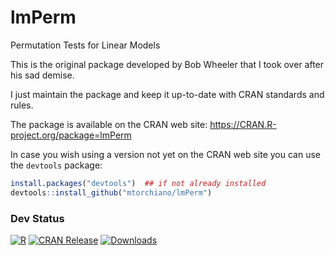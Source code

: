 # lmPerm
Permutation Tests for Linear Models

This is the original package developed by Bob Wheeler that I took over after his sad demise.

I just maintain the package and keep it up-to-date with CRAN standards and rules.

The package is available on the CRAN web site: 
https://CRAN.R-project.org/package=lmPerm

In case you wish using a version not yet on the CRAN web site you can use the `devtools` package:

```r
install.packages("devtools")  ## if not already installed
devtools::install_github("mtorchiano/lmPerm")
```

### Dev Status

[![R](https://github.com/mtorchiano/lmPerm/actions/workflows/r.yml/badge.svg)](https://github.com/mtorchiano/lmPerm/actions/workflows/r.yml)
[![CRAN Release](https://www.r-pkg.org/badges/version-last-release/lmPerm)](https://CRAN.R-project.org/package=lmPerm)
[![Downloads](https://cranlogs.r-pkg.org/badges/last-month/lmPerm)](https://cranlogs.r-pkg.org/)
